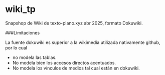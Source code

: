 # wiki_tp

Snapshop de Wiki de texto-plano.xyz abr 2025, formato Dokuwiki.

###Limitaciones

La fuente dokuwiki es superior a la wikimedia utilizada nativamente github, por lo cual

  * no modela las tablas.
  * No modela bien los accesos directos acentuados.
  * No modela los vínculos de medios tal cual están en dokuwiki.

